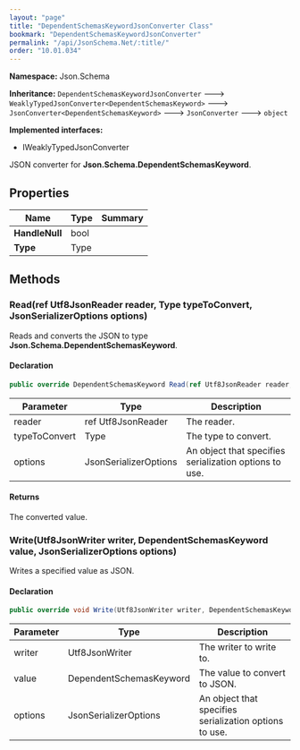 ```yaml
---
layout: "page"
title: "DependentSchemasKeywordJsonConverter Class"
bookmark: "DependentSchemasKeywordJsonConverter"
permalink: "/api/JsonSchema.Net/:title/"
order: "10.01.034"
---
```

**Namespace:** Json.Schema

**Inheritance:**
`DependentSchemasKeywordJsonConverter`
 🡒 
`WeaklyTypedJsonConverter<DependentSchemasKeyword>`
 🡒 
`JsonConverter<DependentSchemasKeyword>`
 🡒 
`JsonConverter`
 🡒 
`object`

**Implemented interfaces:**

- IWeaklyTypedJsonConverter

JSON converter for **Json.Schema.DependentSchemasKeyword**.

## Properties

| Name | Type | Summary |
|---|---|---|
| **HandleNull** | bool |  |
| **Type** | Type |  |

## Methods

### Read(ref Utf8JsonReader reader, Type typeToConvert, JsonSerializerOptions options)

Reads and converts the JSON to type **Json.Schema.DependentSchemasKeyword**.

#### Declaration

```c#
public override DependentSchemasKeyword Read(ref Utf8JsonReader reader, Type typeToConvert, JsonSerializerOptions options)
```

| Parameter | Type | Description |
|---|---|---|
| reader | ref Utf8JsonReader | The reader. |
| typeToConvert | Type | The type to convert. |
| options | JsonSerializerOptions | An object that specifies serialization options to use. |


#### Returns

The converted value.

### Write(Utf8JsonWriter writer, DependentSchemasKeyword value, JsonSerializerOptions options)

Writes a specified value as JSON.

#### Declaration

```c#
public override void Write(Utf8JsonWriter writer, DependentSchemasKeyword value, JsonSerializerOptions options)
```

| Parameter | Type | Description |
|---|---|---|
| writer | Utf8JsonWriter | The writer to write to. |
| value | DependentSchemasKeyword | The value to convert to JSON. |
| options | JsonSerializerOptions | An object that specifies serialization options to use. |



